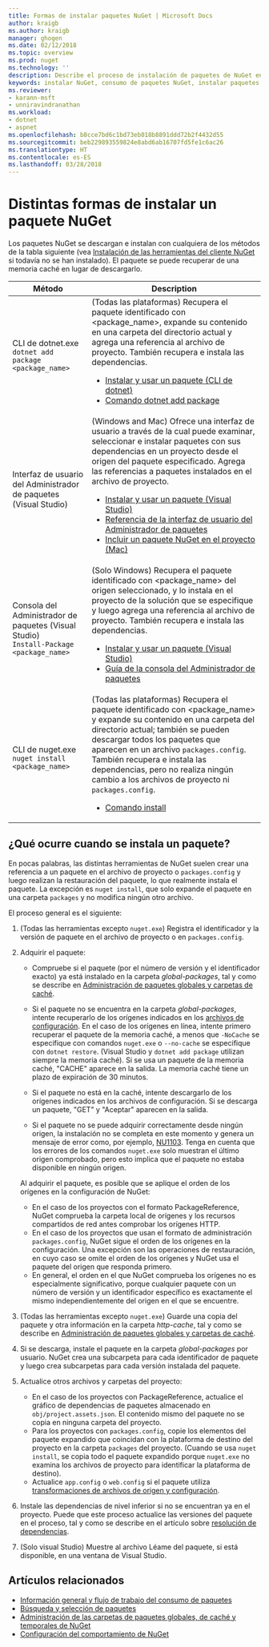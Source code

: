 ```yaml
---
title: Formas de instalar paquetes NuGet | Microsoft Docs
author: kraigb
ms.author: kraigb
manager: ghogen
ms.date: 02/12/2018
ms.topic: overview
ms.prod: nuget
ms.technology: ''
description: Describe el proceso de instalación de paquetes de NuGet en un proyecto, que incluye lo que sucede en el disco y a los correspondientes archivos de proyecto.
keywords: instalar NuGet, consumo de paquetes NuGet, instalar paquetes NuGet, referencias de paquetes NuGet
ms.reviewer:
- karann-msft
- unniravindranathan
ms.workload:
- dotnet
- aspnet
ms.openlocfilehash: b8cce7bd6c1bd73eb018b8891ddd72b2f4432d55
ms.sourcegitcommit: beb229893559824e8abd6ab16707fd5fe1c6ac26
ms.translationtype: HT
ms.contentlocale: es-ES
ms.lasthandoff: 03/28/2018
---
```

# <a name="different-ways-to-install-a-nuget-package"></a>Distintas formas de instalar un paquete NuGet

Los paquetes NuGet se descargan e instalan con cualquiera de los métodos de la tabla siguiente (vea [Instalación de las herramientas del cliente NuGet](../install-nuget-client-tools.md) si todavía no se han instalado). El paquete se puede recuperar de una memoria caché en lugar de descargarlo.

| Método | Description |
| --- | --- |
| CLI de dotnet.exe<br/>`dotnet add package <package_name>` | (Todas las plataformas) Recupera el paquete identificado con \<package_name\>, expande su contenido en una carpeta del directorio actual y agrega una referencia al archivo de proyecto. También recupera e instala las dependencias.<ul><li>[Instalar y usar un paquete (CLI de dotnet)](../quickstart/install-and-use-a-package-using-the-dotnet-cli.md)</li><li>[Comando dotnet add package](/dotnet/core/tools/dotnet-add-package)</li></ul> |
| Interfaz de usuario del Administrador de paquetes (Visual Studio) | (Windows and Mac) Ofrece una interfaz de usuario a través de la cual puede examinar, seleccionar e instalar paquetes con sus dependencias en un proyecto desde el origen del paquete especificado. Agrega las referencias a paquetes instalados en el archivo de proyecto.<ul><li>[Instalar y usar un paquete (Visual Studio)](../quickstart/install-and-use-a-package-in-visual-studio.md)</li><li>[Referencia de la interfaz de usuario del Administrador de paquetes](../tools/package-manager-ui.md)</li><li>[Incluir un paquete NuGet en el proyecto (Mac)](/visualstudio/mac/nuget-walkthrough)</li></ul> |
| Consola del Administrador de paquetes (Visual Studio)<br/>`Install-Package <package_name>` | (Solo Windows) Recupera el paquete identificado con \<package_name\> del origen seleccionado, y lo instala en el proyecto de la solución que se especifique y luego agrega una referencia al archivo de proyecto. También recupera e instala las dependencias.<ul><li>[Instalar y usar un paquete (Visual Studio)](../quickstart/install-and-use-a-package-in-visual-studio.md)</li><li>[Guía de la consola del Administrador de paquetes](../tools/package-manager-console.md)</li></ul> |
| CLI de nuget.exe<br/>`nuget install <package_name>` | (Todas las plataformas) Recupera el paquete identificado con \<package_name\> y expande su contenido en una carpeta del directorio actual; también se pueden descargar todos los paquetes que aparecen en un archivo `packages.config`. También recupera e instala las dependencias, pero no realiza ningún cambio a los archivos de proyecto ni `packages.config`.<ul><li>[Comando install](../tools/cli-ref-install.md)</li></ul> |

## <a name="what-happens-when-a-package-is-installed"></a>¿Qué ocurre cuando se instala un paquete?

En pocas palabras, las distintas herramientas de NuGet suelen crear una referencia a un paquete en el archivo de proyecto o `packages.config` y luego realizan la restauración del paquete, lo que realmente instala el paquete. La excepción es `nuget install`, que solo expande el paquete en una carpeta `packages` y no modifica ningún otro archivo.

El proceso general es el siguiente:

1. (Todas las herramientas excepto `nuget.exe`) Registra el identificador y la versión de paquete en el archivo de proyecto o en `packages.config`.

1. Adquirir el paquete:
    - Compruebe si el paquete (por el número de versión y el identificador exacto) ya está instalado en la carpeta *global-packages*, tal y como se describe en [Administración de paquetes globales y carpetas de caché](managing-the-global-packages-and-cache-folders.md).

    - Si el paquete no se encuentra en la carpeta *global-packages*, intente recuperarlo de los orígenes indicados en los [archivos de configuración](Configuring-NuGet-Behavior.md). En el caso de los orígenes en línea, intente primero recuperar el paquete de la memoria caché, a menos que `-NoCache` se especifique con comandos `nuget.exe` o `--no-cache` se especifique con `dotnet restore`. (Visual Studio y `dotnet add package` utilizan siempre la memoria caché). Si se usa un paquete de la memoria caché, "CACHE" aparece en la salida. La memoria caché tiene un plazo de expiración de 30 minutos.

    - Si el paquete no está en la caché, intente descargarlo de los orígenes indicados en los archivos de configuración. Si se descarga un paquete, "GET" y "Aceptar" aparecen en la salida.

    - Si el paquete no se puede adquirir correctamente desde ningún origen, la instalación no se completa en este momento y genera un mensaje de error como, por ejemplo, [NU1103](../reference/errors-and-warnings.md#nu1103). Tenga en cuenta que los errores de los comandos `nuget.exe` solo muestran el último origen comprobado, pero esto implica que el paquete no estaba disponible en ningún origen.

    Al adquirir el paquete, es posible que se aplique el orden de los orígenes en la configuración de NuGet:
      - En el caso de los proyectos con el formato PackageReference, NuGet comprueba la carpeta local de orígenes y los recursos compartidos de red antes comprobar los orígenes HTTP.
      - En el caso de los proyectos que usan el formato de administración `packages.config`, NuGet sigue el orden de los orígenes en la configuración. Una excepción son las operaciones de restauración, en cuyo caso se omite el orden de los orígenes y NuGet usa el paquete del origen que responda primero.
      - En general, el orden en el que NuGet comprueba los orígenes no es especialmente significativo, porque cualquier paquete con un número de versión y un identificador específico es exactamente el mismo independientemente del origen en el que se encuentre.

1. (Todas las herramientas excepto `nuget.exe`) Guarde una copia del paquete y otra información en la carpeta *http-cache*, tal y como se describe en [Administración de paquetes globales y carpetas de caché](managing-the-global-packages-and-cache-folders.md).

1. Si se descarga, instale el paquete en la carpeta *global-packages* por usuario. NuGet crea una subcarpeta para cada identificador de paquete y luego crea subcarpetas para cada versión instalada del paquete.

1. Actualice otros archivos y carpetas del proyecto:

    - En el caso de los proyectos con PackageReference, actualice el gráfico de dependencias de paquetes almacenado en `obj/project.assets.json`. El contenido mismo del paquete no se copia en ninguna carpeta del proyecto.
    - Para los proyectos con `packages.config`, copie los elementos del paquete expandido que coincidan con la plataforma de destino del proyecto en la carpeta `packages` del proyecto. (Cuando se usa `nuget install`, se copia todo el paquete expandido porque `nuget.exe` no examina los archivos de proyecto para identificar la plataforma de destino).
    - Actualice `app.config` o `web.config` si el paquete utiliza [transformaciones de archivos de origen y configuración](../create-packages/source-and-config-file-transformations.md).

1. Instale las dependencias de nivel inferior si no se encuentran ya en el proyecto. Puede que este proceso actualice las versiones del paquete en el proceso, tal y como se describe en el artículo sobre [resolución de dependencias](../consume-packages/dependency-resolution.md).

1. (Solo visual Studio) Muestre al archivo Léame del paquete, si está disponible, en una ventana de Visual Studio.

## <a name="related-articles"></a>Artículos relacionados

- [Información general y flujo de trabajo del consumo de paquetes](../consume-packages/overview-and-workflow.md)
- [Búsqueda y selección de paquetes](../consume-packages/finding-and-choosing-packages.md)
- [Administración de las carpetas de paquetes globales, de caché y temporales de NuGet](managing-the-global-packages-and-cache-folders.md)
- [Configuración del comportamiento de NuGet](../consume-packages/configuring-nuget-behavior.md)
